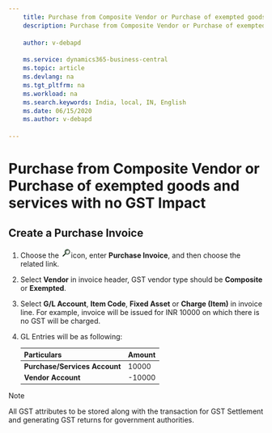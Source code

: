 ```yaml
---
    title: Purchase from Composite Vendor or Purchase of exempted goods and services with no GST Impact
    description: Purchase from Composite Vendor or Purchase of exempted goods and services with no GST Impact

    author: v-debapd

    ms.service: dynamics365-business-central
    ms.topic: article
    ms.devlang: na
    ms.tgt_pltfrm: na
    ms.workload: na
    ms.search.keywords: India, local, IN, English
    ms.date: 06/15/2020
    ms.author: v-debapd

---
```

# Purchase from Composite Vendor or Purchase of exempted goods and services with no GST Impact

## Create a Purchase Invoice

1. Choose the ![img](image/search.jpg)icon, enter **Purchase Invoice**, and then choose the related link. 
2. Select **Vendor** in invoice header, GST vendor type should be **Composite** or **Exempted**.
3. Select **G/L Account**, **Item Code**, **Fixed Asset** or **Charge (Item)** in invoice line. For example, invoice will be issued for INR 10000 on which there is no GST will be charged.

6. GL Entries will be as following:
    
    |Particulars|Amount|
    |----------------------------------|---------------------------------------|  
    |**Purchase/Services Account**|10000|  
    |**Vendor Account**|-10000|

> [!NOTE]
>
> All GST attributes to be stored along with the transaction for GST Settlement and generating GST returns for government authorities.





































